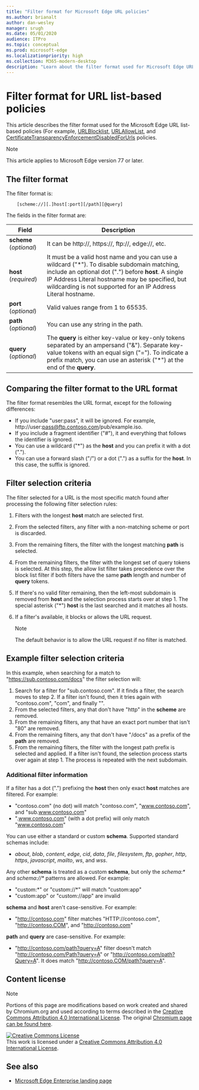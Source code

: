 ```yaml
---
title: "Filter format for Microsoft Edge URL policies"
ms.author: brianalt
author: dan-wesley
manager: srugh
ms.date: 05/01/2020
audience: ITPro
ms.topic: conceptual
ms.prod: microsoft-edge
ms.localizationpriority: high
ms.collection: M365-modern-desktop
description: "Learn about the filter format used for Microsoft Edge URLBlocklist and URLAllowlist policies."
---
```


# Filter format for URL list-based policies

This article describes the filter format used for the Microsoft Edge URL list-based policies (For example, [URLBlocklist](microsoft-edge-policies.md#urlblocklist), [URLAllowList](microsoft-edge-policies.md#urlallowlist), and [CertificateTransparencyEnforcementDisabledForUrls](microsoft-edge-policies.md#certificatetransparencyenforcementdisabledforurls) policies.

> [!NOTE]
> This article applies to Microsoft Edge version 77 or later.

## The filter format

The filter format is:

```
    [scheme://][.]host[:port][/path][@query]
```

The fields in the filter format are:

| Field | Description |
| --- | --- |
| **scheme** (*optional*) | It can be http://, https://, ftp://, edge://, etc. |
| **host** (*required*) | It must be a valid host name and you can use a wildcard ("\*"). To disable subdomain matching, include an optional dot (".") before **host**. A single IP Address Literal hostname may be specified, but wildcarding is not supported for an IP Address Literal hostname. |
| **port** (*optional*) | Valid values range from 1 to 65535. |
| **path** (*optional*) | You can use any string in the path. |
| **query** (*optional*) | The **query** is either key-value or key-only tokens separated by an ampersand ("&"). Separate key-value tokens with an equal sign ("="). To indicate a prefix match, you can use an asterisk ("\*") at the end of the **query**. |

## Comparing the filter format to the URL format

The filter format resembles the URL format, except for the following differences:

- If you include "user:pass", it will be ignored. For example, http://user:pass@ftp.contoso.com/pub/example.iso.
- If you include a fragment identifier ("#"), it and everything that follows the identifier is ignored.
- You can use a wildcard ("*") as the **host** and you can prefix it with a dot (".").
- You can use a forward slash ("/") or a dot (".") as a suffix for the **host**. In this case, the suffix is ignored.

## Filter selection criteria

The filter selected for a URL is the most specific match found after processing the following filter selection rules:

1. Filters with the longest **host** match are selected first.
2. From the selected filters, any filter with a non-matching scheme or port is discarded.
3. From the remaining filters, the filter with the longest matching **path** is selected.
4. From the remaining filters, the filter with the longest set of query tokens is selected. At this step, the allow list filter takes precedence over the block list filter if both filters have the same **path** length and number of **query** tokens.
5. If there's no valid filter remaining, then the left-most subdomain is removed from **host** and the selection process starts over at step 1. The special asterisk ("*") **host** is the last searched and it matches all hosts.
6. If a filter's available, it blocks or allows the URL request.

   >[!NOTE]
   >The default behavior is to allow the URL request if no filter is matched.

## Example filter selection criteria

In this example, when searching for a match to "https://sub.contoso.com/docs" the filter selection will:

1. Search for a filter for "sub.contoso.com". If it finds a filter, the search moves to step 2. If a filter isn't found, then it tries again with "contoso.com", "com", and finally "".
2. From the selected filters, any that don't have "http" in the **scheme** are removed.
3. From the remaining filters, any that have an exact port number that isn't "80" are removed.
4. From the remaining filters, any that don't have "/docs" as a prefix of the **path** are removed.
5. From the remaining filters, the filter with the longest path prefix is selected and applied. If a filter isn't found, the selection process starts over again at step 1. The process is repeated with the next subdomain.

### Additional filter information

If a filter has a dot (".") prefixing the **host** then only exact **host** matches are filtered. For example:

- "contoso.com" (no dot) will match "contoso.com", "www.contoso.com", and "sub.www.contoso.com"
- ".www.contoso.com" (with a dot prefix) will only match "www.contoso.com"

You can use either a standard or custom **schema**. Supported standard schemas include:

- _about_, _blob_, _content_, _edge_, _cid_, _data_, _file_, _filesystem_, _ftp_, _gopher_, _http_, _https_, _javascript_, _mailto_, _ws_, and _wss_.

Any other **schema** is treated as a custom **schema**, but only the _schema:*_ and _schema://*_ patterns are allowed. For example:

- "custom:\*" or "custom://\*" will match "custom:app"
- "custom:app" or "custom://app" are invalid

**schema** and **host** aren't case-sensitive. For example:

- "http://contoso.com" filter matches "HTTP://contoso.com", "http://contoso.COM", and "http://contoso.com"

**path** and **query** are case-sensitive. For example:

- "http://contoso.com/path?query=A" filter doesn't match "http://contoso.com/Path?query=A" or "http://contoso.com/path?Query=A". It does match "http://contoso.COM/path?query=A".

## Content license

> [!NOTE]
> Portions of this page are modifications based on work created and shared by Chromium.org and used according to terms 
  described in the [Creative Commons Attribution 4.0 International License](http://creativecommons.org/licenses/by/4.0/). The original [Chromium page can be found here](https://www.chromium.org/administrators/url-blacklist-filter-format).
  
<a rel="license" href="http://creativecommons.org/licenses/by/4.0/"><img alt="Creative Commons License" style="border-width:0" src="https://i.creativecommons.org/l/by/4.0/88x31.png" /></a><br />This work is licensed under a <a rel="license" href="http://creativecommons.org/licenses/by/4.0/">Creative Commons Attribution 4.0 International License</a>.

## See also

- [Microsoft Edge Enterprise landing page](https://aka.ms/EdgeEnterprise)
